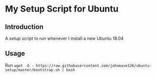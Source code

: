 # My Setup Script for Ubuntu

## Introduction
A setup script to run whenever I install a new Ubuntu 18.04

## Usage
Run `wget -O - https://raw.githubusercontent.com/johnmave126/ubuntu-setup/master/bootstrap.sh | bash`